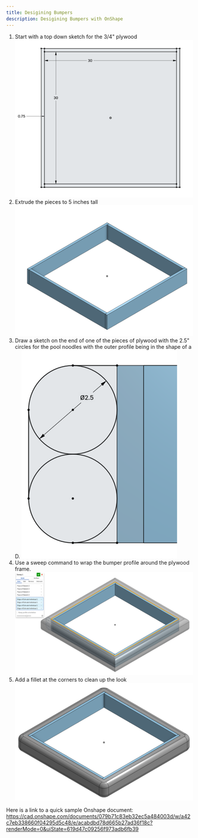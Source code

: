 ```yaml
---
title: Desigining Bumpers
description: Desigining Bumpers with OnShape
---
```



1. Start with a top down sketch for the 3/4" plywood
![](1-master-sketch.png) 
2. Extrude the pieces to 5 inches tall
![](2-extrude-individual.png) 
3. Draw a sketch on the end of one of the pieces of plywood with the 2.5" circles for the pool noodles with the outer profile being in the shape of a D.
![](3-bumper-profile.png) 
4. Use a sweep command to wrap the bumper profile around the plywood frame.
![](4-sweep.png) 
5. Add a fillet at the corners to clean up the look
![](5-fillet.png)

Here is a link to a quick sample Onshape document: https://cad.onshape.com/documents/079b71c83eb32ec5a484003d/w/a42c7eb338660f04295d5c48/e/acabdbd78d665b27ad36f18c?renderMode=0&uiState=619d47c09256f973adb6fb39